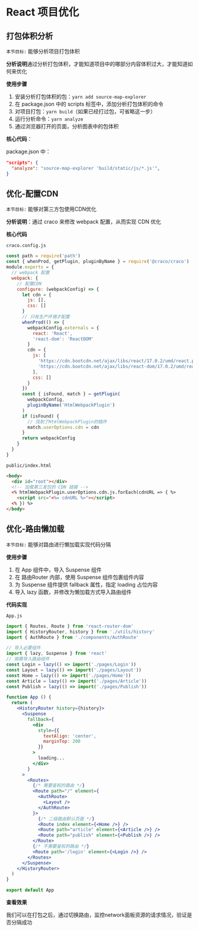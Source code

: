 # React  项目优化

## 打包体积分析

`本节目标:`   能够分析项目打包体积

**分析说明**通过分析打包体积，才能知道项目中的哪部分内容体积过大，才能知道如何来优化

**使用步骤**

1. 安装分析打包体积的包：`yarn add source-map-explorer`
2. 在 package.json 中的 scripts 标签中，添加分析打包体积的命令
3. 对项目打包：`yarn build`（如果已经打过包，可省略这一步）
4. 运行分析命令：`yarn analyze`
5. 通过浏览器打开的页面，分析图表中的包体积

**核心代码**：

package.json 中：

```json
"scripts": {
  "analyze": "source-map-explorer 'build/static/js/*.js'",
}
```



## 优化-配置CDN

`本节目标:`  能够对第三方包使用CDN优化

**分析说明**：通过 craco 来修改 webpack 配置，从而实现 CDN 优化

**核心代码**

`craco.config.js`

```js
const path = require('path')
const { whenProd, getPlugin, pluginByName } = require('@craco/craco')
module.exports = {
  // webpack 配置
  webpack: {
    // 配置CDN
    configure: (webpackConfig) => {
      let cdn = {
        js: [],
        css: []
      }
      // 只有生产环境才配置
      whenProd(() => {
        webpackConfig.externals = {
          react: 'React',
          'react-dom': 'ReactDOM'
        }
        cdn = {
          js: [
            'https://cdn.bootcdn.net/ajax/libs/react/17.0.2/umd/react.production.min.js',
            'https://cdn.bootcdn.net/ajax/libs/react-dom/17.0.2/umd/react-dom.production.min.js',
          ],
          css: []
        }
      })
      const { isFound, match } = getPlugin(
        webpackConfig,
        pluginByName('HtmlWebpackPlugin')
      )
      if (isFound) {
        // 找到了HtmlWebpackPlugin的插件
        match.userOptions.cdn = cdn
      }
      return webpackConfig
    }
  }
}
```

`public/index.html `

```html
<body>
  <div id="root"></div>
  <!-- 加载第三发包的 CDN 链接 -->
  <% htmlWebpackPlugin.userOptions.cdn.js.forEach(cdnURL => { %>
    <script src="<%= cdnURL %>"></script>
  <% }) %>
</body>
```

 

## 优化-路由懒加载

`本节目标:`   能够对路由进行懒加载实现代码分隔

**使用步骤**

1. 在 App 组件中，导入 Suspense 组件
2. 在 路由Router 内部，使用 Suspense 组件包裹组件内容
3. 为 Suspense 组件提供 fallback 属性，指定 loading 占位内容
4. 导入 lazy 函数，并修改为懒加载方式导入路由组件

**代码实现**

`App.js`

```jsx
import { Routes, Route } from 'react-router-dom'
import { HistoryRouter, history } from './utils/history'
import { AuthRoute } from './components/AuthRoute'

// 导入必要组件
import { lazy, Suspense } from 'react'
// 按需导入路由组件
const Login = lazy(() => import('./pages/Login'))
const Layout = lazy(() => import('./pages/Layout'))
const Home = lazy(() => import('./pages/Home'))
const Article = lazy(() => import('./pages/Article'))
const Publish = lazy(() => import('./pages/Publish'))

function App () {
  return (
    <HistoryRouter history={history}>
      <Suspense
        fallback={
          <div
            style={{
              textAlign: 'center',
              marginTop: 200
            }}
          >
            loading...
          </div>
        }
      >
        <Routes>
          {/* 需要鉴权的路由 */}
          <Route path="/" element={
            <AuthRoute>
              <Layout />
            </AuthRoute>
          }>
            {/* 二级路由默认页面 */}
            <Route index element={<Home />} />
            <Route path="article" element={<Article />} />
            <Route path="publish" element={<Publish />} />
          </Route>
          {/* 不需要鉴权的路由 */}
          <Route path='/login' element={<Login />} />
        </Routes>
      </Suspense>
    </HistoryRouter>
  )
}

export default App
```



**查看效果**

我们可以在打包之后，通过切换路由，监控network面板资源的请求情况，验证是否分隔成功


